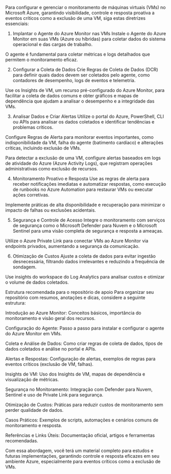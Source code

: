 Para configurar e gerenciar o monitoramento de máquinas virtuais (VMs) no Microsoft Azure, garantindo visibilidade, controle e resposta proativa a eventos críticos como a exclusão de uma VM, siga estas diretrizes essenciais:

1. Implantar o Agente do Azure Monitor nas VMs
Instale o Agente do Azure Monitor em suas VMs (Azure ou híbridas) para coletar dados do sistema operacional e das cargas de trabalho.

O agente é fundamental para coletar métricas e logs detalhados que permitem o monitoramento eficaz.

2. Configurar a Coleta de Dados
Crie Regras de Coleta de Dados (DCR) para definir quais dados devem ser coletados pelo agente, como contadores de desempenho, logs de eventos e telemetria.

Use os Insights de VM, um recurso pré-configurado do Azure Monitor, para facilitar a coleta de dados comuns e obter gráficos e mapas de dependência que ajudam a analisar o desempenho e a integridade das VMs.

3. Analisar Dados e Criar Alertas
Utilize o portal do Azure, PowerShell, CLI ou APIs para analisar os dados coletados e identificar tendências e problemas críticos.

Configure Regras de Alerta para monitorar eventos importantes, como indisponibilidade da VM, falha do agente (batimento cardíaco) e alterações críticas, incluindo exclusão de VMs.

Para detectar a exclusão de uma VM, configure alertas baseados em logs de atividade do Azure (Azure Activity Logs), que registram operações administrativas como exclusão de recursos.

4. Monitoramento Proativo e Resposta
Use as regras de alerta para receber notificações imediatas e automatizar respostas, como execução de runbooks no Azure Automation para restaurar VMs ou executar ações corretivas.

Implemente práticas de alta disponibilidade e recuperação para minimizar o impacto de falhas ou exclusões acidentais.

5. Segurança e Controle de Acesso
Integre o monitoramento com serviços de segurança como o Microsoft Defender para Nuvem e o Microsoft Sentinel para uma visão completa de segurança e resposta a ameaças.

Utilize o Azure Private Link para conectar VMs ao Azure Monitor via endpoints privados, aumentando a segurança da comunicação.

6. Otimização de Custos
Ajuste a coleta de dados para evitar ingestão desnecessária, filtrando dados irrelevantes e reduzindo a frequência de sondagem.

Use insights do workspace do Log Analytics para analisar custos e otimizar o volume de dados coletados.

Estrutura recomendada para o repositório de apoio
Para organizar seu repositório com resumos, anotações e dicas, considere a seguinte estrutura:

Introdução ao Azure Monitor: Conceitos básicos, importância do monitoramento e visão geral dos recursos.

Configuração do Agente: Passo a passo para instalar e configurar o agente do Azure Monitor em VMs.

Coleta e Análise de Dados: Como criar regras de coleta de dados, tipos de dados coletados e análise no portal e APIs.

Alertas e Respostas: Configuração de alertas, exemplos de regras para eventos críticos (exclusão de VM, falhas).

Insights de VM: Uso dos Insights de VM, mapas de dependência e visualização de métricas.

Segurança no Monitoramento: Integração com Defender para Nuvem, Sentinel e uso de Private Link para segurança.

Otimização de Custos: Práticas para reduzir custos de monitoramento sem perder qualidade de dados.

Casos Práticos: Exemplos de scripts, automações e cenários comuns de monitoramento e resposta.

Referências e Links Úteis: Documentação oficial, artigos e ferramentas recomendadas.

Com essa abordagem, você terá um material completo para estudos e futuras implementações, garantindo controle e resposta eficazes em seu ambiente Azure, especialmente para eventos críticos como a exclusão de VMs.